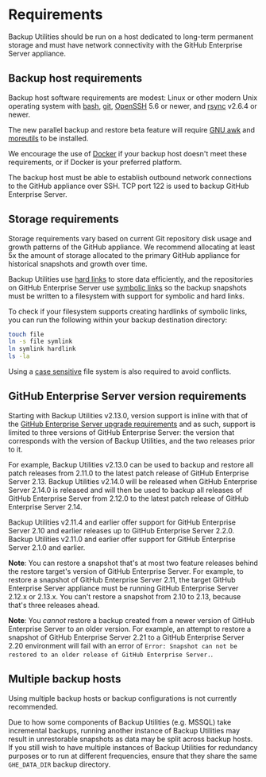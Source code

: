 # Requirements

Backup Utilities should be run on a host dedicated to long-term permanent
storage and must have network connectivity with the GitHub Enterprise Server appliance.

## Backup host requirements

Backup host software requirements are modest: Linux or other modern Unix operating
system with [bash][1], [git][2], [OpenSSH][3] 5.6 or newer, and [rsync][4] v2.6.4 or newer.

The new parallel backup and restore beta feature will require [GNU awk][10] and [moreutils][9] to be installed.

We encourage the use of [Docker](docker.md) if your backup host doesn't meet these
requirements, or if Docker is your preferred platform.

The backup host must be able to establish outbound network connections to the
GitHub appliance over SSH. TCP port 122 is used to backup GitHub Enterprise Server.

## Storage requirements

Storage requirements vary based on current Git repository disk usage and growth
patterns of the GitHub appliance. We recommend allocating at least 5x the amount
of storage allocated to the primary GitHub appliance for historical snapshots
and growth over time.

Backup Utilities use [hard links][5] to store data efficiently, and the
repositories on GitHub Enterprise Server use [symbolic links][6] so the backup snapshots
must be written to a filesystem with support for symbolic and hard links.

To check if your filesystem supports creating hardlinks of symbolic links, you can run the following within your backup destination directory:

```bash
touch file
ln -s file symlink
ln symlink hardlink
ls -la
```

Using a [case sensitive][7] file system is also required to avoid conflicts.

## GitHub Enterprise Server version requirements

Starting with Backup Utilities v2.13.0, version support is inline with that of the
[GitHub Enterprise Server upgrade requirements][8] and as such, support is limited to
three versions of GitHub Enterprise Server: the version that corresponds with the version
of Backup Utilities, and the two releases prior to it.

For example, Backup Utilities v2.13.0 can be used to backup and restore all patch
releases from 2.11.0 to the latest patch release of GitHub Enterprise Server 2.13.
Backup Utilities v2.14.0 will be released when GitHub Enterprise Server 2.14.0 is released
and will then be used to backup all releases of GitHub Enterprise Server from 2.12.0
to the latest patch release of GitHub Enterprise Server 2.14.

Backup Utilities v2.11.4 and earlier offer support for GitHub Enterprise Server 2.10
and earlier releases up to GitHub Enterprise Server 2.2.0. Backup Utilities v2.11.0 and earlier
offer support for GitHub Enterprise Server 2.1.0 and earlier.

**Note**: You can restore a snapshot that's at most two feature releases behind
the restore target's version of GitHub Enterprise Server. For example, to restore a
snapshot of GitHub Enterprise Server 2.11, the target GitHub Enterprise Server appliance must
be running GitHub Enterprise Server 2.12.x or 2.13.x. You can't restore a snapshot from
2.10 to 2.13, because that's three releases ahead.

**Note**: You _cannot_ restore a backup created from a newer version of GitHub Enterprise Server to an older version. For example, an attempt to restore a snapshot of GitHub Enterprise Server 2.21 to a GitHub Enterprise Server 2.20 environment will fail with an error of `Error: Snapshot can not be restored to an older release of GitHub Enterprise Server.`.

## Multiple backup hosts

Using multiple backup hosts or backup configurations is not currently recommended.

Due to how some components of Backup Utilities (e.g. MSSQL) take incremental backups, running another instance of Backup Utilities may result in unrestorable snapshots as data may be split across backup hosts. If you still wish to have multiple instances of Backup Utilities for redundancy purposes or to run at different frequencies, ensure that they share the same `GHE_DATA_DIR` backup directory.

[1]: https://www.gnu.org/software/bash/
[2]: https://git-scm.com/
[3]: https://www.openssh.com/
[4]: http://rsync.samba.org/
[5]: https://en.wikipedia.org/wiki/Hard_link
[6]: https://en.wikipedia.org/wiki/Symbolic_link
[7]: https://en.wikipedia.org/wiki/Case_sensitivity
[8]: https://help.github.com/enterprise/admin/guides/installation/upgrade-requirements/
[9]: https://joeyh.name/code/moreutils
[10]: https://www.gnu.org/software/gawk
